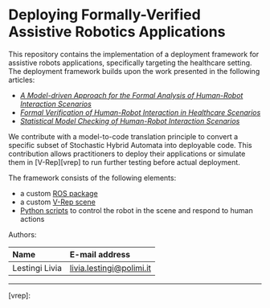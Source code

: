 Deploying Formally-Verified Assistive Robotics Applications
====================================

This repository contains the implementation of a deployment framework for assistive 
robots applications, specifically targeting the healthcare setting.
The deployment framework builds upon the work presented in the following articles:
- [*A Model-driven Approach for the Formal Analysis of Human-Robot Interaction Scenarios*][paper3]
- [*Formal Verification of Human-Robot Interaction in Healthcare Scenarios*][paper2]
- [*Statistical Model Checking of Human-Robot Interaction Scenarios*][paper1]

We contribute with a model-to-code translation principle to convert a specific subset 
of Stochastic Hybrid Automata into deployable code. This contribution allows practitioners
to deploy their applications or simulate them in [V-Rep][vrep] to run further testing before 
actual deployment.

The framework consists of the following elements:
- a custom [ROS package](catkin_ws/src/hri_scenarios)
- a custom [V-Rep scene](VRep_Scenes/hri_healthcare_scene.ttt)
- [Python scripts](py_scripts) to control the robot in the scene and respond to human actions  

Authors:

| Name              | E-mail address           |
|:----------------- |:-------------------------|
| Lestingi Livia    | livia.lestingi@polimi.it |


-----------



[paper1]: https://dx.doi.org/10.4204/EPTCS.319.2
[paper2]: https://doi.org/10.1007/978-3-030-58768-0_17
[paper3]: https://dx.doi.org/10.1109/SMC42975.2020.9283204
[vrep]: 


